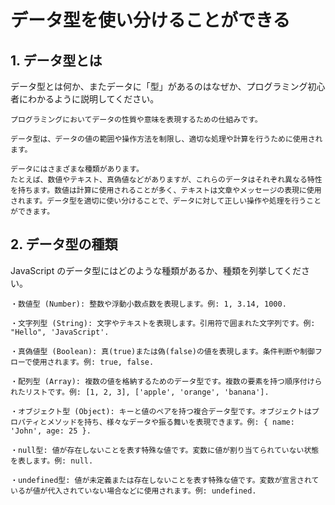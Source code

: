 # データ型を使い分けることができる

## 1. データ型とは

データ型とは何か、またデータに「型」があるのはなぜか、プログラミング初心者にわかるように説明してください。
```
プログラミングにおいてデータの性質や意味を表現するための仕組みです。

データ型は、データの値の範囲や操作方法を制限し、適切な処理や計算を行うために使用されます。

データにはさまざまな種類があります。
たとえば、数値やテキスト、真偽値などがありますが、これらのデータはそれぞれ異なる特性を持ちます。数値は計算に使用されることが多く、テキストは文章やメッセージの表現に使用されます。データ型を適切に使い分けることで、データに対して正しい操作や処理を行うことができます。
```
## 2. データ型の種類

JavaScript のデータ型にはどのような種類があるか、種類を列挙してください。
```
・数値型 (Number): 整数や浮動小数点数を表現します。例: 1, 3.14, 1000.

・文字列型 (String): 文字やテキストを表現します。引用符で囲まれた文字列です。例: "Hello", 'JavaScript'.

・真偽値型 (Boolean): 真(true)または偽(false)の値を表現します。条件判断や制御フローで使用されます。例: true, false.

・配列型 (Array): 複数の値を格納するためのデータ型です。複数の要素を持つ順序付けられたリストです。例: [1, 2, 3], ['apple', 'orange', 'banana'].

・オブジェクト型 (Object): キーと値のペアを持つ複合データ型です。オブジェクトはプロパティとメソッドを持ち、様々なデータや振る舞いを表現できます。例: { name: 'John', age: 25 }.

・null型: 値が存在しないことを表す特殊な値です。変数に値が割り当てられていない状態を表します。例: null.

・undefined型: 値が未定義または存在しないことを表す特殊な値です。変数が宣言されているが値が代入されていない場合などに使用されます。例: undefined.
```
